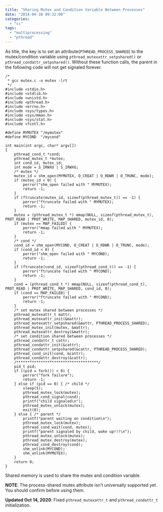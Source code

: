 ```yaml
---
title: "Sharing Mutex and Condition Variable Between Processes"
date: "2014-04-10 09:32:00"
categories: 
  - "cc"
tags: 
  - "multiprocessing"
  - "pthread"
---
```


As title, the key is to set an attribute(`PTHREAD_PROCESS_SHARED`) to the mutex/condition variable using `pthread_mutexattr_setpshared()` or `pthread_condattr_setpshared()`. Without these function calls, the parent in the following code will not get signaled forever.

```
/*
 * gcc mutex.c -o mutex -lrt
 */
#include <stdio.h>
#include <stdlib.h>
#include <unistd.h>
#include <pthread.h>
#include <errno.h>
#include <sys/types.h>
#include <sys/mman.h>
#include <sys/stat.h>
#include <fcntl.h>

#define MYMUTEX "/mymutex"
#define MYCOND  "/mycond"

int main(int argc, char* argv[])
{
    pthread_cond_t *cond;
    pthread_mutex_t *mutex;
    int cond_id, mutex_id;
    int mode = S_IRWXU | S_IRWXG;
    /* mutex */
    mutex_id = shm_open(MYMUTEX, O_CREAT | O_RDWR | O_TRUNC, mode);
    if (mutex_id < 0) {
        perror("shm_open failed with " MYMUTEX);
        return -1;
    }
    if (ftruncate(mutex_id, sizeof(pthread_mutex_t)) == -1) {
        perror("ftruncate failed with " MYMUTEX);
        return -1;
    }
    mutex = (pthread_mutex_t *) mmap(NULL, sizeof(pthread_mutex_t), PROT_READ | PROT_WRITE, MAP_SHARED, mutex_id, 0);
    if (mutex == MAP_FAILED) {
        perror("mmap failed with " MYMUTEX);
        return -1;
    }
    /* cond */
    cond_id = shm_open(MYCOND, O_CREAT | O_RDWR | O_TRUNC, mode);
    if (cond_id < 0) {
        perror("shm_open failed with " MYCOND);
        return -1;
    }
    if (ftruncate(cond_id, sizeof(pthread_cond_t)) == -1) {
        perror("ftruncate failed with " MYCOND);
        return -1;
    }
    cond = (pthread_cond_t *) mmap(NULL, sizeof(pthread_cond_t), PROT_READ | PROT_WRITE, MAP_SHARED, cond_id, 0);
    if (cond == MAP_FAILED) {
        perror("ftruncate failed with " MYCOND);
        return -1;
    }
    /* set mutex shared between processes */
    pthread_mutexattr_t mattr;
    pthread_mutexattr_init(&mattr);
    pthread_mutexattr_setpshared(&mattr, PTHREAD_PROCESS_SHARED);
    pthread_mutex_init(mutex, &mattr);
    pthread_mutexattr_destroy(&mattr);
    /* set condition shared between processes */
    pthread_condattr_t cattr;
    pthread_condattr_init(&cattr);
    pthread_condattr_setpshared(&cattr, PTHREAD_PROCESS_SHARED);
    pthread_cond_init(cond, &cattr);
    pthread_condattr_destroy(&cattr);
    /*************************************/
    pid_t pid;
    if ((pid = fork()) < 0) {
        perror("fork failure");
        return -1;
    } else if (pid == 0) { /* child */
        sleep(5);
        pthread_mutex_lock(mutex);
        pthread_cond_signal(cond);
        printf("child signaled\n");
        pthread_mutex_unlock(mutex);
        exit(0);
    } else { /* parent */
        printf("parent waiting on condition\n");
        pthread_mutex_lock(mutex);
        pthread_cond_wait(cond, mutex);
        printf("parent signaled by child, wake up!!!\n");
        pthread_mutex_unlock(mutex);
        pthread_mutex_destroy(mutex);
        pthread_cond_destroy(cond);
        shm_unlink(MYCOND);
        shm_unlink(MYMUTEX);
    }
    return 0;
}
```

Shared memory is used to share the mutex and condition variable.

**NOTE**: The process-shared mutex attribute isn’t universally supported yet. You should confirm before using them.

**Updated Oct 14, 2020**: Fixed `pthread_mutexattr_t` and `pthread_condattr_t` initialization.
